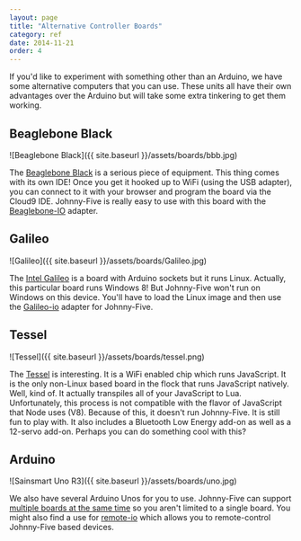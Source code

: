 ```yaml
---
layout: page
title: "Alternative Controller Boards"
category: ref
date: 2014-11-21
order: 4
---
```


If you'd like to experiment with something other than an Arduino, we have some alternative computers that you can use.  These units all have their own advantages over the Arduino but will take some extra tinkering to get them working.

## Beaglebone Black
![Beaglebone Black]({{ site.baseurl }}/assets/boards/bbb.jpg)

The [Beaglebone Black](http://beagleboard.org/BLACK) is a serious piece of equipment.  This thing comes with its own IDE!  Once you get it hooked up to WiFi (using the USB adapter), you can connect to it with your browser and program the board via the Cloud9 IDE. Johnny-Five is really easy to use with this board with the [Beaglebone-IO](https://github.com/julianduque/beaglebone-io) adapter.


## Galileo
![Galileo]({{ site.baseurl }}/assets/boards/Galileo.jpg)

The [Intel Galileo](http://www.intel.com/content/www/us/en/do-it-yourself/galileo-maker-quark-board.html) is a board with Arduino sockets but it runs Linux.  Actually, this particular board runs Windows 8!  But Johnny-Five won't run on Windows on this device.  You'll have to load the Linux image and then use the [Galileo-io](https://github.com/rwaldron/galileo-io/) adapter for Johnny-Five.

## Tessel
![Tessel]({{ site.baseurl }}/assets/boards/tessel.png)

The [Tessel](https://tessel.io/) is interesting.  It is a WiFi enabled chip which runs JavaScript.  It is the only non-Linux based board in the flock that runs JavaScript natively.  Well, kind of.  It actually transpiles all of your JavaScript to Lua.  Unfortunately, this process is not compatible with the flavor of JavaScript that Node uses (V8).  Because of this, it doesn't run Johnny-Five.  It is still fun to play with.  It also includes a Bluetooth Low Energy add-on as well as a 12-servo add-on.  Perhaps you can do something cool with this?

## Arduino
![Sainsmart Uno R3]({{ site.baseurl }}/assets/boards/uno.jpg)

We also have several Arduino Unos for you to use.  Johnny-Five can support [multiple boards at the same time](https://github.com/rwaldron/johnny-five/wiki/Boards) so you aren't limited to a single board. You might also find a use for [remote-io](https://github.com/monteslu/remote-io) which allows you to remote-control Johnny-Five based devices.